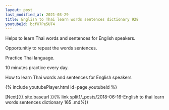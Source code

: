 ```yaml
---
layout: post
last_modified_at: 2021-03-29
title: English to Thai learn words sentences dictionary 928 
youtubeId: bcfX7Pe5UT4
---
```

 
 
Helps to learn Thai words and sentences for English speakers.

Opportunitiy to repeat the words sentences. 

Practice Thai language. 
 
10 minutes practice every day. 
 
How to learn Thai words and sentences for English speakers 
 
{% include youtubePlayer.html id=page.youtubeId %}
 
 
[Next]({{ site.baseurl }}{% link  split1/_posts/2018-06-16-English to thai learn words sentences dictionary 165 .md%})
 
